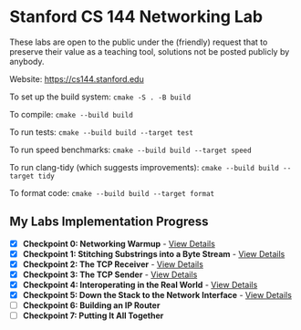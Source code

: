 Stanford CS 144 Networking Lab
==============================

These labs are open to the public under the (friendly) request that to
preserve their value as a teaching tool, solutions not be posted
publicly by anybody.

Website: https://cs144.stanford.edu

To set up the build system: `cmake -S . -B build`

To compile: `cmake --build build`

To run tests: `cmake --build build --target test`

To run speed benchmarks: `cmake --build build --target speed`

To run clang-tidy (which suggests improvements): `cmake --build build --target tidy`

To format code: `cmake --build build --target format`

## My Labs Implementation Progress

- [x] **Checkpoint 0: Networking Warmup** - [View Details](https://s11.ax1x.com/2024/01/20/pFEUeMD.png)
- [x] **Checkpoint 1: Stitching Substrings into a Byte Stream** - [View Details](https://s11.ax1x.com/2024/01/23/pFZ2rUP.png)
- [x] **Checkpoint 2: The TCP Receiver** - [View Details](https://s11.ax1x.com/2024/01/28/pFuEfbV.png)
- [x] **Checkpoint 3: The TCP Sender** - [View Details](https://s11.ax1x.com/2024/02/03/pFQvD3t.png)
- [x] **Checkpoint 4: Interoperating in the Real World** - [View Details](https://github.com/Kosthi/CS144-PingAnalysis)
- [x] **Checkpoint 5: Down the Stack to the Network Interface** - [View Details](https://github.com/Kosthi/Simple-TCP/blob/check5/writeups/check5.md)
- [ ] **Checkpoint 6: Building an IP Router**
- [ ] **Checkpoint 7: Putting It All Together**
